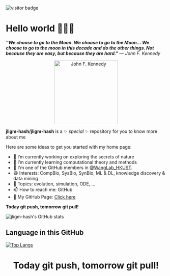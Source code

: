 ![visitor badge](https://visitor-badge.glitch.me/badge?page_id=jligm.visitor-badge)

# Hello world 👋👋👋

***“We choose to go to the Moon. We choose to go to the Moon... We choose to go to the moon in this decade and do the other things. Not because they are easy, but because they are hard.”*** ― *John F. Kennedy*

<p align="center">
  <a href="https://en.wikipedia.org/wiki/File:John_F._Kennedy_speaks_at_Rice_University.jpg">
  <img src="https://upload.wikimedia.org/wikipedia/commons/5/56/John_F._Kennedy_speaks_at_Rice_University.jpg" alt="John F. Kennedy" width="200" >
   </a>
</p>

**jligm-hash/jligm-hash** is a ✨ _special_ ✨ repository for you to know more about me

Here are some ideas to get you started with my home page:

- 🔭 I’m currently working on exploring the secrets of nature
- 🌱 I’m currently learning computational theory and methods
- 👯 I'm one of the GitHub members in [@WangLab_HKUST](https://github.com/WangLabHKUST).
- 😄 Interests: CompBio, SysBio, SynBio, ML & DL, knowledge discovery & data mining
- 💬 Topics: evolution, simulation, ODE, ...
- 📫 How to reach me: GitHub
- 🍎 My GitHub Page: [Click here](https://jligm-hash.github.io/)

<!-- 
because its `README.md` (this file) appears on your GitHub profile.
- 🤔 I’m looking for help with ...
- ⚡ Fun fact: ...
- 
- -->

**Today git push, tomorrow git pull!**

![jligm-hash's GitHub stats](https://github-readme-stats.vercel.app/api?username=jligm-hash&show_icons=true&theme=tokyonight)



## Language in this GitHub
[![Top Langs](https://github-readme-stats.vercel.app/api/top-langs/?username=jligm-hash&layout=compact)](https://github.com/anuraghazra/github-readme-stats)

<h1 align="center"> Today git push, tomorrow git pull! </h1>


